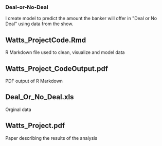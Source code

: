 ### Deal-or-No-Deal

I create model to predict the amount the banker will offer in "Deal or No Deal" using data from the show.

## Watts_ProjectCode.Rmd
R Markdown file used to clean, visualize and model data

## Watts_Project_CodeOutput.pdf
PDF output of R Markdown

## Deal_Or_No_Deal.xls
Orginal data

## Watts_Project.pdf
Paper describing the results of the analysis
